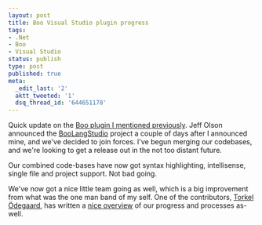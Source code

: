 ```yaml
---
layout: post
title: Boo Visual Studio plugin progress
tags:
- .Net
- Boo
- Visual Studio
status: publish
type: post
published: true
meta:
  _edit_last: '2'
  aktt_tweeted: '1'
  dsq_thread_id: '644651178'
---
```

Quick update on the [Boo plugin I mentioned previously](/writings/boo-visual-studio-plug-in-1-complete/). Jeff Olson announced the [BooLangStudio](http://www.codeplex.com/BooLangStudio) project a couple of days after I announced mine, and we've decided to join forces. I've begun merging our codebases, and we're looking to get a release out in the not too distant future.

Our combined code-bases have now got syntax highlighting, intellisense, single file and project support. Not bad going.

We've now got a nice little team going as well, which is a big improvement from what was the one man band of my self. One of the contributors, [Torkel Ödegaard](http://www.codinginstinct.com/2008/05/boo-in-visual-studio.html), has written a [nice overview](http://www.codinginstinct.com/2008/05/boo-in-visual-studio.html) of our progress and processes as-well.
